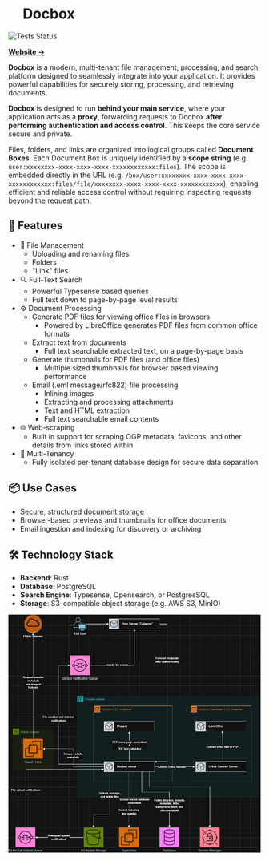<h1>
<img src="assets/box.svg" width="22px" height="22px" />
Docbox
</h1>

![Tests Status](https://img.shields.io/github/actions/workflow/status/docbox-nz/docbox/test.yml?style=for-the-badge&label=Tests)

[**Website →**](https://docbox-nz.pages.dev/)

**Docbox** is a modern, multi-tenant file management, processing, and search platform designed to seamlessly integrate into your application. It provides powerful capabilities for securely storing, processing, and retrieving documents.

**Docbox** is designed to run **behind your main service**, where your application acts as a **proxy**, forwarding requests to Docbox **after performing authentication and access control**. This keeps the core service secure and private.

Files, folders, and links are organized into logical groups called **Document Boxes**. Each Document Box is uniquely identified by a **scope string** (e.g. `user:xxxxxxxx-xxxx-xxxx-xxxx-xxxxxxxxxxxx:files`). The scope is embedded directly in the URL (e.g. `/box/user:xxxxxxxx-xxxx-xxxx-xxxx-xxxxxxxxxxxx:files/file/xxxxxxxx-xxxx-xxxx-xxxx-xxxxxxxxxxxx`), enabling efficient and reliable access control without requiring inspecting requests beyond the request path.

## 🚀 Features

- 📂 File Management
    - Uploading and renaming files
    - Folders
    - "Link" files
- 🔍 Full-Text Search
    - Powerful Typesense based queries
    - Full text down to page-by-page level results
- ⚙️ Document Processing
    - Generate PDF files for viewing office files in browsers
        - Powered by LibreOffice generates PDF files from common office formats
    - Extract text from documents
        - Full text searchable extracted text, on a page-by-page basis
    - Generate thumbnails for PDF files (and office files)
        - Multiple sized thumbnails for browser based viewing performance
    - Email (.eml message/rfc822) file processing
        - Inlining images
        - Extracting and processing attachments
        - Text and HTML extraction
        - Full text searchable email contents
- 🌐 Web-scraping
    - Built in support for scraping OGP metadata, favicons, and other details from links stored within
- 🏢 Multi-Tenancy
    - Fully isolated per-tenant database design for secure data separation

## 📦 Use Cases

- Secure, structured document storage
- Browser-based previews and thumbnails for office documents
- Email ingestion and indexing for discovery or archiving

## 🛠️ Technology Stack

- **Backend**: Rust
- **Database**: PostgreSQL
- **Search Engine**: Typesense, Opensearch, or PostgresSQL
- **Storage**: S3-compatible object storage (e.g. AWS S3, MinIO)

![Docbox Diagram](assets/docbox.drawio.png)
